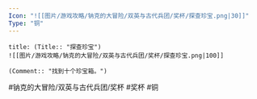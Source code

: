 ```yaml
---
Icon: "![[图片/游戏攻略/钠克的大冒险/双英与古代兵团/奖杯/探查珍宝.png|30]]"
Type: "铜"
---
```

```ad-common-bronze-trophy
title: (Title:: "探查珍宝")
![[图片/游戏攻略/钠克的大冒险/双英与古代兵团/奖杯/探查珍宝.png|100]]

(Comment:: "找到十个珍宝箱。")
```

#钠克的大冒险/双英与古代兵团/奖杯 #奖杯 #铜
